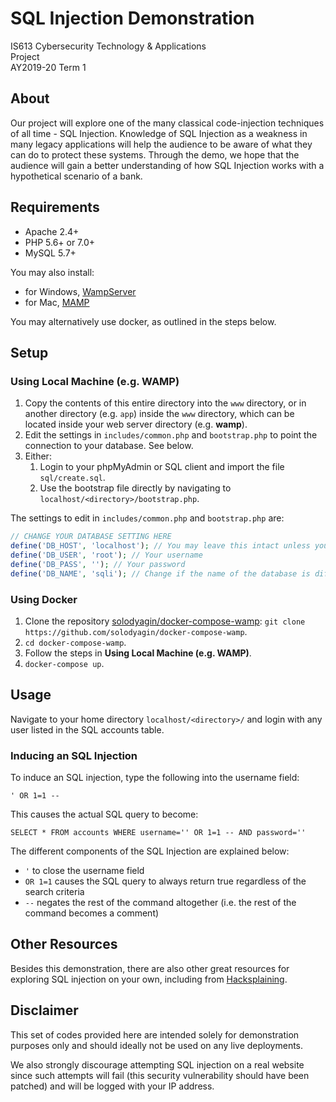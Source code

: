 # SQL Injection Demonstration

IS613 Cybersecurity Technology & Applications<br />
Project<br />
AY2019-20 Term 1

## About

Our project will explore one of the many classical code-injection techniques of all time - SQL Injection. Knowledge of SQL Injection as a weakness in many legacy applications will help the audience to be aware of what they can do to protect these systems. Through the demo, we hope that the audience will gain a better understanding of how SQL Injection works with a hypothetical scenario of a bank.

## Requirements

- Apache 2.4+
- PHP 5.6+ or 7.0+
- MySQL 5.7+

You may also install:
- for Windows, [WampServer](https://www.wampserver.com/en/)
- for Mac, [MAMP](https://www.mamp.info/en/mac/)

You may alternatively use docker, as outlined in the steps below.

## Setup

### Using Local Machine (e.g. WAMP)

1. Copy the contents of this entire directory into the `www` directory, or in another directory (e.g. `app`) inside the `www` directory, which can be located inside your web server directory (e.g. **wamp**).
2. Edit the settings in `includes/common.php` and `bootstrap.php` to point the connection to your database. See below.
3. Either:
    1. Login to your phpMyAdmin or SQL client and import the file `sql/create.sql`.
    2. Use the bootstrap file directly by navigating to `localhost/<directory>/bootstrap.php`.

The settings to edit in `includes/common.php` and `bootstrap.php` are:
```php
// CHANGE YOUR DATABASE SETTING HERE
define('DB_HOST', 'localhost'); // You may leave this intact unless you're using a different host
define('DB_USER', 'root'); // Your username
define('DB_PASS', ''); // Your password
define('DB_NAME', 'sqli'); // Change if the name of the database is different
```

### Using Docker

1. Clone the repository [solodyagin/docker-compose-wamp](https://github.com/solodyagin/docker-compose-wamp): `git clone https://github.com/solodyagin/docker-compose-wamp`.
2. `cd docker-compose-wamp`.
3. Follow the steps in **Using Local Machine (e.g. WAMP)**.
4. `docker-compose up`.

## Usage

Navigate to your home directory `localhost/<directory>/` and login with any user listed in the SQL accounts table.

### Inducing an SQL Injection

To induce an SQL injection, type the following into the username field:

```
' OR 1=1 --
```

This causes the actual SQL query to become:

```
SELECT * FROM accounts WHERE username='' OR 1=1 -- AND password=''
```

The different components of the SQL Injection are explained below:
- `'` to close the username field
- `OR 1=1` causes the SQL query to always return true regardless of the search criteria
- `--` negates the rest of the command altogether (i.e. the rest of the command becomes a comment)

## Other Resources

Besides this demonstration, there are also other great resources for exploring SQL injection on your own, including from [Hacksplaining](https://www.hacksplaining.com/exercises/sql-injection).

## Disclaimer

This set of codes provided here are intended solely for demonstration purposes only and should ideally not be used on any live deployments.

We also strongly discourage attempting SQL injection on a real website since such attempts will fail (this security vulnerability should have been patched) and will be logged with your IP address.
